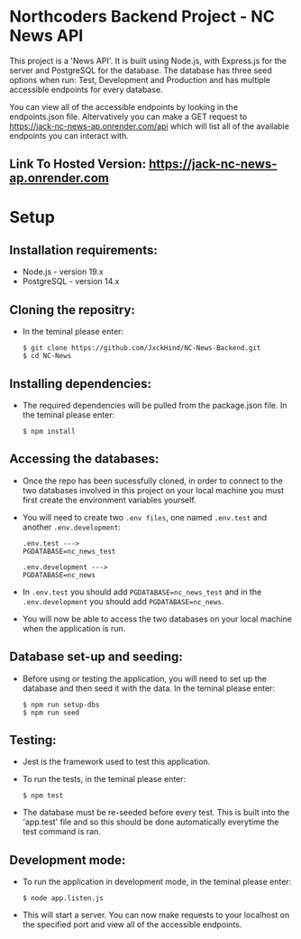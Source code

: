 # Northcoders Backend Project - NC News API

This project is a 'News API'. It is built using Node.js, with Express.js for the server and PostgreSQL for the database. The database has three seed options when run: Test, Development and Production and has multiple accessible endpoints for every database.

You can view all of the accessible endpoints by looking in the endpoints.json file. Altervatively you can make a GET request to https://jack-nc-news-ap.onrender.com/api which will list all of the available endpoints you can interact with.

## Link To Hosted Version: https://jack-nc-news-ap.onrender.com

# Setup

## Installation requirements:

- Node.js - version 19.x
- PostgreSQL - version 14.x

## Cloning the repositry:

- In the teminal please enter:

  ```
  $ git clone https://github.com/JxckHind/NC-News-Backend.git
  $ cd NC-News
  ```

## Installing dependencies:

- The required dependencies will be pulled from the package.json file. In the teminal please enter:

  ```
  $ npm install
  ```

## Accessing the databases:

- Once the repo has been sucessfully cloned, in order to connect to the two databases involved in this project on your local machine you must first create the environment variables yourself.
- You will need to create two `.env files`, one named `.env.test` and another `.env.development`:

  ```
  .env.test --->
  PGDATABASE=nc_news_test

  .env.development --->
  PGDATABASE=nc_news
  ```

- In `.env.test` you should add `PGDATABASE=nc_news_test` and in the `.env.development` you should add `PGDATABASE=nc_news`.
- You will now be able to access the two databases on your local machine when the application is run.

## Database set-up and seeding:

- Before using or testing the application, you will need to set up the database and then seed it with the data. In the teminal please enter:

  ```
  $ npm run setup-dbs
  $ npm run seed
  ```

## Testing:

- Jest is the framework used to test this application.
- To run the tests, in the teminal please enter:

  ```
  $ npm test
  ```

- The database must be re-seeded before every test. This is built into the 'app.test' file and so this should be done automatically everytime the test command is ran.

## Development mode:

- To run the application in development mode, in the teminal please enter:

  ```
  $ node app.listen.js
  ```

- This will start a server. You can now make requests to your localhost on the specified port and view all of the accessible endpoints.
